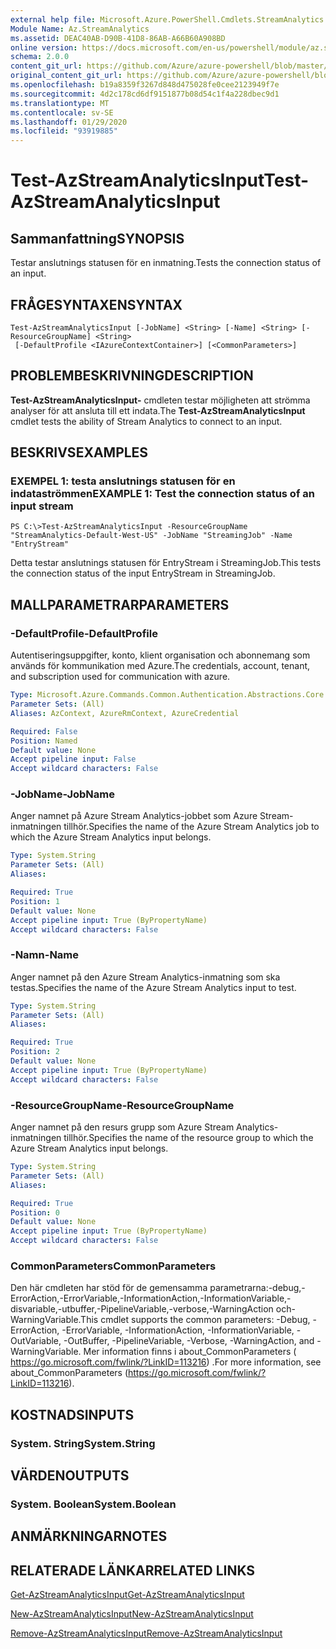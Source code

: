 ```yaml
---
external help file: Microsoft.Azure.PowerShell.Cmdlets.StreamAnalytics.dll-Help.xml
Module Name: Az.StreamAnalytics
ms.assetid: DEAC40AB-D90B-41D8-86AB-A66B60A908BD
online version: https://docs.microsoft.com/en-us/powershell/module/az.streamanalytics/test-azstreamanalyticsinput
schema: 2.0.0
content_git_url: https://github.com/Azure/azure-powershell/blob/master/src/StreamAnalytics/StreamAnalytics/help/Test-AzStreamAnalyticsInput.md
original_content_git_url: https://github.com/Azure/azure-powershell/blob/master/src/StreamAnalytics/StreamAnalytics/help/Test-AzStreamAnalyticsInput.md
ms.openlocfilehash: b19a8359f3267d848d475028fe0cee2123949f7e
ms.sourcegitcommit: 4d2c178cd6df9151877b08d54c1f4a228dbec9d1
ms.translationtype: MT
ms.contentlocale: sv-SE
ms.lasthandoff: 01/29/2020
ms.locfileid: "93919885"
---
```

# <span data-ttu-id="22368-101">Test-AzStreamAnalyticsInput</span><span class="sxs-lookup"><span data-stu-id="22368-101">Test-AzStreamAnalyticsInput</span></span>

## <span data-ttu-id="22368-102">Sammanfattning</span><span class="sxs-lookup"><span data-stu-id="22368-102">SYNOPSIS</span></span>
<span data-ttu-id="22368-103">Testar anslutnings statusen för en inmatning.</span><span class="sxs-lookup"><span data-stu-id="22368-103">Tests the connection status of an input.</span></span>

## <span data-ttu-id="22368-104">FRÅGESYNTAXEN</span><span class="sxs-lookup"><span data-stu-id="22368-104">SYNTAX</span></span>

```
Test-AzStreamAnalyticsInput [-JobName] <String> [-Name] <String> [-ResourceGroupName] <String>
 [-DefaultProfile <IAzureContextContainer>] [<CommonParameters>]
```

## <span data-ttu-id="22368-105">PROBLEMBESKRIVNING</span><span class="sxs-lookup"><span data-stu-id="22368-105">DESCRIPTION</span></span>
<span data-ttu-id="22368-106">**Test-AzStreamAnalyticsInput-** cmdleten testar möjligheten att strömma analyser för att ansluta till ett indata.</span><span class="sxs-lookup"><span data-stu-id="22368-106">The **Test-AzStreamAnalyticsInput** cmdlet tests the ability of Stream Analytics to connect to an input.</span></span>

## <span data-ttu-id="22368-107">BESKRIVS</span><span class="sxs-lookup"><span data-stu-id="22368-107">EXAMPLES</span></span>

### <span data-ttu-id="22368-108">EXEMPEL 1: testa anslutnings statusen för en indataströmmen</span><span class="sxs-lookup"><span data-stu-id="22368-108">EXAMPLE 1: Test the connection status of an input stream</span></span>
```
PS C:\>Test-AzStreamAnalyticsInput -ResourceGroupName "StreamAnalytics-Default-West-US" -JobName "StreamingJob" -Name "EntryStream"
```

<span data-ttu-id="22368-109">Detta testar anslutnings statusen för EntryStream i StreamingJob.</span><span class="sxs-lookup"><span data-stu-id="22368-109">This tests the connection status of the input EntryStream in StreamingJob.</span></span>

## <span data-ttu-id="22368-110">MALLPARAMETRAR</span><span class="sxs-lookup"><span data-stu-id="22368-110">PARAMETERS</span></span>

### <span data-ttu-id="22368-111">-DefaultProfile</span><span class="sxs-lookup"><span data-stu-id="22368-111">-DefaultProfile</span></span>
<span data-ttu-id="22368-112">Autentiseringsuppgifter, konto, klient organisation och abonnemang som används för kommunikation med Azure.</span><span class="sxs-lookup"><span data-stu-id="22368-112">The credentials, account, tenant, and subscription used for communication with azure.</span></span>

```yaml
Type: Microsoft.Azure.Commands.Common.Authentication.Abstractions.Core.IAzureContextContainer
Parameter Sets: (All)
Aliases: AzContext, AzureRmContext, AzureCredential

Required: False
Position: Named
Default value: None
Accept pipeline input: False
Accept wildcard characters: False
```

### <span data-ttu-id="22368-113">-JobName</span><span class="sxs-lookup"><span data-stu-id="22368-113">-JobName</span></span>
<span data-ttu-id="22368-114">Anger namnet på Azure Stream Analytics-jobbet som Azure Stream-inmatningen tillhör.</span><span class="sxs-lookup"><span data-stu-id="22368-114">Specifies the name of the Azure Stream Analytics job to which the Azure Stream Analytics input belongs.</span></span>

```yaml
Type: System.String
Parameter Sets: (All)
Aliases:

Required: True
Position: 1
Default value: None
Accept pipeline input: True (ByPropertyName)
Accept wildcard characters: False
```

### <span data-ttu-id="22368-115">-Namn</span><span class="sxs-lookup"><span data-stu-id="22368-115">-Name</span></span>
<span data-ttu-id="22368-116">Anger namnet på den Azure Stream Analytics-inmatning som ska testas.</span><span class="sxs-lookup"><span data-stu-id="22368-116">Specifies the name of the Azure Stream Analytics input to test.</span></span>

```yaml
Type: System.String
Parameter Sets: (All)
Aliases:

Required: True
Position: 2
Default value: None
Accept pipeline input: True (ByPropertyName)
Accept wildcard characters: False
```

### <span data-ttu-id="22368-117">-ResourceGroupName</span><span class="sxs-lookup"><span data-stu-id="22368-117">-ResourceGroupName</span></span>
<span data-ttu-id="22368-118">Anger namnet på den resurs grupp som Azure Stream Analytics-inmatningen tillhör.</span><span class="sxs-lookup"><span data-stu-id="22368-118">Specifies the name of the resource group to which the Azure Stream Analytics input belongs.</span></span>

```yaml
Type: System.String
Parameter Sets: (All)
Aliases:

Required: True
Position: 0
Default value: None
Accept pipeline input: True (ByPropertyName)
Accept wildcard characters: False
```

### <span data-ttu-id="22368-119">CommonParameters</span><span class="sxs-lookup"><span data-stu-id="22368-119">CommonParameters</span></span>
<span data-ttu-id="22368-120">Den här cmdleten har stöd för de gemensamma parametrarna:-debug,-ErrorAction,-ErrorVariable,-InformationAction,-InformationVariable,-disvariable,-utbuffer,-PipelineVariable,-verbose,-WarningAction och-WarningVariable.</span><span class="sxs-lookup"><span data-stu-id="22368-120">This cmdlet supports the common parameters: -Debug, -ErrorAction, -ErrorVariable, -InformationAction, -InformationVariable, -OutVariable, -OutBuffer, -PipelineVariable, -Verbose, -WarningAction, and -WarningVariable.</span></span> <span data-ttu-id="22368-121">Mer information finns i about_CommonParameters ( https://go.microsoft.com/fwlink/?LinkID=113216) .</span><span class="sxs-lookup"><span data-stu-id="22368-121">For more information, see about_CommonParameters (https://go.microsoft.com/fwlink/?LinkID=113216).</span></span>

## <span data-ttu-id="22368-122">KOSTNADS</span><span class="sxs-lookup"><span data-stu-id="22368-122">INPUTS</span></span>

### <span data-ttu-id="22368-123">System. String</span><span class="sxs-lookup"><span data-stu-id="22368-123">System.String</span></span>

## <span data-ttu-id="22368-124">VÄRDEN</span><span class="sxs-lookup"><span data-stu-id="22368-124">OUTPUTS</span></span>

### <span data-ttu-id="22368-125">System. Boolean</span><span class="sxs-lookup"><span data-stu-id="22368-125">System.Boolean</span></span>

## <span data-ttu-id="22368-126">ANMÄRKNINGAR</span><span class="sxs-lookup"><span data-stu-id="22368-126">NOTES</span></span>

## <span data-ttu-id="22368-127">RELATERADE LÄNKAR</span><span class="sxs-lookup"><span data-stu-id="22368-127">RELATED LINKS</span></span>

[<span data-ttu-id="22368-128">Get-AzStreamAnalyticsInput</span><span class="sxs-lookup"><span data-stu-id="22368-128">Get-AzStreamAnalyticsInput</span></span>](./Get-AzStreamAnalyticsInput.md)

[<span data-ttu-id="22368-129">New-AzStreamAnalyticsInput</span><span class="sxs-lookup"><span data-stu-id="22368-129">New-AzStreamAnalyticsInput</span></span>](./New-AzStreamAnalyticsInput.md)

[<span data-ttu-id="22368-130">Remove-AzStreamAnalyticsInput</span><span class="sxs-lookup"><span data-stu-id="22368-130">Remove-AzStreamAnalyticsInput</span></span>](./Remove-AzStreamAnalyticsInput.md)


